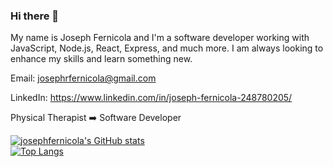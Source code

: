 ### Hi there 👋


My name is Joseph Fernicola and I'm a software developer working with JavaScript, Node.js, React, Express, and much more. I am always looking to enhance my skills and learn something new.

Email:  josephrfernicola@gmail.com <br />

LinkedIn:  https://www.linkedin.com/in/joseph-fernicola-248780205/ <br />

Physical Therapist ➡️ Software Developer

[![josephfernicola's GitHub stats](https://github-readme-stats.vercel.app/api?username=josephfernicola&count_private=true&hide=contribs,prs&show_icons=true&theme=react)](https://github.com/josephfernicola/github-readme-stats)
<br />
[![Top Langs](https://github-readme-stats.vercel.app/api/top-langs/?username=josephfernicola)](https://github.com/anuraghazra/github-readme-stats)
